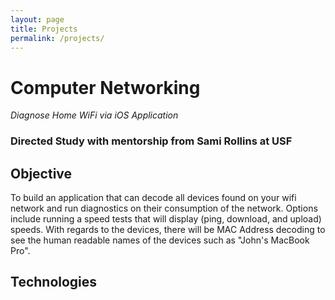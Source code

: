 ```yaml
---
layout: page
title: Projects
permalink: /projects/
---
```


# Computer Networking
*Diagnose Home WiFi via iOS Application*

### Directed Study with mentorship from Sami Rollins at USF

## Objective
To build an application that can decode all devices found on your wifi network and run diagnostics on their consumption of the network. Options include running a speed tests that will display (ping, download, and upload) speeds. With regards to the devices, there will be MAC Address decoding to see the human readable names of the devices such as "John's MacBook Pro". 

## Technologies

 
